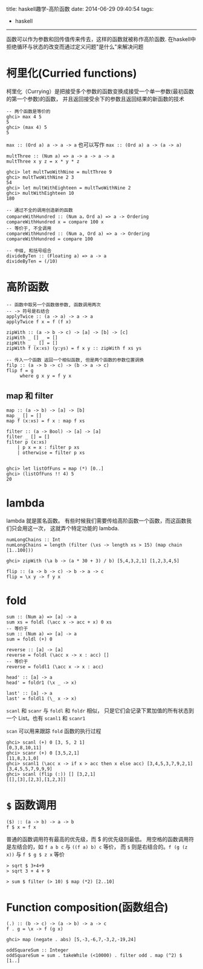 title: haskell趣学-高阶函数
date: 2014-06-29 09:40:54
tags:
- haskell
---

函数可以作为参数和回传值传来传去，这样的函数就被称作高阶函数.
在haskell中拒绝循环与状态的改变而通过定义问题"是什么"来解决问题

# 柯里化(Curried functions) #
柯里化（Currying）是把接受多个参数的函数变换成接受一个单一参数(最初函数的第一个参数)的函数，
并且返回接受余下的参数且返回结果的新函数的技术
~~~~~~
-- 两个函数是等价的
ghci> max 4 5 
5 
ghci> (max 4) 5 
5
~~~~~~

`max :: (Ord a) a -> a -> a` 也可以写作 `max :: (Ord a) a -> (a -> a)`

~~~~~~
multThree :: (Num a) => a -> a -> a -> a 
multThree x y z = x * y * z

ghci> let multTwoWithNine = multThree 9 
ghci> multTwoWithNine 2 3 
54 
ghci> let multWithEighteen = multTwoWithNine 2 
ghci> multWithEighteen 10 
180

-- 通过不全的调用创造新的函数
compareWithHundred :: (Num a，Ord a) => a -> Ordering 
compareWithHundred x = compare 100 x
-- 等价于, 不全调用
compareWithHundred :: (Num a, Ord a) => a -> Ordering
compareWithHundred = compare 100

-- 中缀, 和括号组合
divideByTen :: (Floating a) => a -> a 
divideByTen = (/10)
~~~~~~

# 高阶函数 #

~~~~~~
-- 函数中取另一个函数做参数, 函数调用两次
-- -> 符号是右结合
applyTwice :: (a -> a) -> a -> a
applyTwice f x = f (f x)

zipWith :: (a -> b -> c) -> [a] -> [b] -> [c]
zipWith _ [] _ = []
zipWith _ _ [] = []
zipWith f (x:xs) (y:ys) = f x y :: zipWith f xs ys

-- 传入一个函数 返回一个相似函数, 但是两个函数的参数位置调换
filp :: (a -> b -> c) -> (b -> a -> c)
flip f = g
     where g x y = f y x
~~~~~~


## map 和 filter ##

~~~~~~
map :: (a -> b) -> [a] -> [b]
map _ [] = []
map f (x:xs) = f x : map f xs

filter :: (a -> Bool) -> [a] -> [a]
filter _ [] = []
filter p (x:xs)
    | p x = x : filter p xs
    | otherwise = filter p xs


ghci> let listOfFuns = map (*) [0..]   
ghci> (listOfFuns !! 4) 5   
20
~~~~~~

# lambda #
lambda 就是匿名函数。
有些时候我们需要传给高阶函数一个函数，而这函数我们只会用这一次，
这就弄个特定功能的 lambda.
~~~~~~
numLongChains :: Int   
numLongChains = length (filter (\xs -> length xs > 15) (map chain [1..100]))

ghci> zipWith (\a b -> (a * 30 + 3) / b) [5,4,3,2,1] [1,2,3,4,5]

flip :: (a -> b -> c) -> b -> a -> c
flip = \x y -> f y x
~~~~~~

# fold #

~~~~~~
sum :: (Num a) => [a] -> a
sum xs = foldl (\acc x -> acc + x) 0 xs
-- 等价于
sum :: (Num a) => [a] -> a
sum = foldl (+) 0

reverse :: [a] -> [a]
reverse = foldl (\acc x -> x : acc) []
-- 等价于
reverse = foldl1 (\acc x -> x : acc)

head' :: [a] -> a   
head' = foldr1 (\x _ -> x)   
 
last' :: [a] -> a   
last' = foldl1 (\_ x -> x)
~~~~~~

`scanl` 和 `scanr` 与 `foldl` 和 `foldr` 相似，
只是它们会记录下累加值的所有状态到一个 List。也有 `scanl1` 和 `scanr1`

`scan` 可以用来跟踪 `fold` 函数的执行过程
~~~~~~
ghci> scanl (+) 0 [3, 5, 2 1]
[0,3,8,10,11]
ghci> scanr (+) 0 [3,5,2,1]
[11,8,3,1,0]   
ghci> scanl1 (\acc x -> if x > acc then x else acc) [3,4,5,3,7,9,2,1]   
[3,4,5,5,7,9,9,9]   
ghci> scanl (flip (:)) [] [3,2,1]   
[[],[3],[2,3],[1,2,3]]
~~~~~~

# `$` 函数调用 #
~~~~~~
($) :: (a -> b) -> a -> b
f $ x = f x
~~~~~~
普通的函数调用符有最高的优先级，而 $ 的优先级则最低。
用空格的函数调用符是左结合的，如 `f a b c` 与 `((f a) b) c` 等价，
而 `$` 则是右结合的。`f (g (z x))` 与 `f $ g $ z x` 等价
~~~~~~
> sqrt $ 3+4+9
> sqrt 3 + 4 + 9

> sum $ filter (> 10) $ map (*2) [2..10]
~~~~~~

# Function composition(函数组合) #

~~~~~~
(.) :: (b -> c) -> (a -> b) -> a -> c   
f . g = \x -> f (g x)
~~~~~~

~~~~~~
ghci> map (negate . abs) [5,-3,-6,7,-3,2,-19,24]

oddSquareSum :: Integer   
oddSquareSum = sum . takeWhile (<10000) . filter odd . map (^2) $ [1..]
~~~~~~
